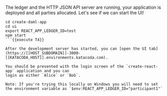 The ledger and the HTTP JSON API server are running, your application is deployed and all parties
allocated. Let's see if we can start the UI!

```
cd create-daml-app
cd ui
export REACT_APP_LEDGER_ID=test
npm start
```{{execute T4}}

After the development server has started, you can [open the UI tab](https://[[HOST_SUBDOMAIN]]-3000-[[KATACODA_HOST]].environments.katacoda.com).

You should be presented with the login screen of the `create-react-app` application and you can
login as either `Alice` or `Bob`.

Note: If you're trying this locally on Windows you will need to set the environment variable as `$env:REACT_APP_LEDGER_ID="participant1"`
